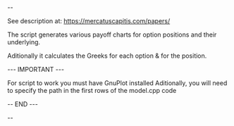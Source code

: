 --

See description at: https://mercatuscapitis.com/papers/

The script generates various payoff charts for option positions
and their underlying.

Aditionally it calculates the Greeks for each option & for the position.


--- IMPORTANT ---

For script to work you must have GnuPlot installed
Aditionally, you will need to specify the path in 
the first rows of the model.cpp code

-- END ---


--
